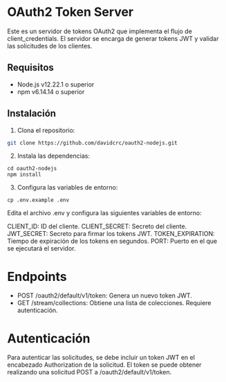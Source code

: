 # OAuth2 Token Server

Este es un servidor de tokens OAuth2 que implementa el flujo de client_credentials. El servidor se encarga de generar tokens JWT y validar las solicitudes de los clientes.

## Requisitos

- Node.js v12.22.1 o superior
- npm v6.14.14 o superior

## Instalación

1. Clona el repositorio:

```bash
git clone https://github.com/davidcrc/oauth2-nodejs.git
```

2. Instala las dependencias:

```
cd oauth2-nodejs
npm install
```

3. Configura las variables de entorno:

```
cp .env.example .env
```

Edita el archivo .env y configura las siguientes variables de entorno:

CLIENT_ID: ID del cliente.
CLIENT_SECRET: Secreto del cliente.
JWT_SECRET: Secreto para firmar los tokens JWT.
TOKEN_EXPIRATION: Tiempo de expiración de los tokens en segundos.
PORT: Puerto en el que se ejecutará el servidor.

# Endpoints

- POST /oauth2/default/v1/token: Genera un nuevo token JWT.
- GET /stream/collections: Obtiene una lista de colecciones. Requiere autenticación.

# Autenticación

Para autenticar las solicitudes, se debe incluir un token JWT en el encabezado Authorization de la solicitud. El token se puede obtener realizando una solicitud POST a /oauth2/default/v1/token.
